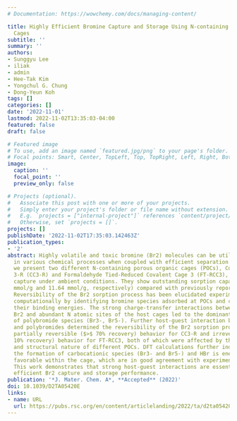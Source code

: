 ```yaml
---
# Documentation: https://wowchemy.com/docs/managing-content/

title: Highly Efficient Bromine Capture and Storage Using N-containing Porous Organic
  Cages
subtitle: ''
summary: ''
authors:
- Sunggyu Lee
- iliak
- admin
- Hee-Tak Kim
- Yongchul G. Chung
- Dong-Yeun Koh
tags: []
categories: []
date: '2022-11-01'
lastmod: 2022-11-02T13:35:03-04:00
featured: false
draft: false

# Featured image
# To use, add an image named `featured.jpg/png` to your page's folder.
# Focal points: Smart, Center, TopLeft, Top, TopRight, Left, Right, BottomLeft, Bottom, BottomRight.
image:
  caption: ''
  focal_point: ''
  preview_only: false

# Projects (optional).
#   Associate this post with one or more of your projects.
#   Simply enter your project's folder or file name without extension.
#   E.g. `projects = ["internal-project"]` references `content/project/deep-learning/index.md`.
#   Otherwise, set `projects = []`.
projects: []
publishDate: '2022-11-02T17:35:03.142463Z'
publication_types:
- '2'
abstract: Highly volatile and toxic bromine (Br2) molecules can be utilized safely
  in various chemical processes when coupled with efficient separation systems. Herein,
  we present two different N-containing porous organic cages (POCs), Covalent Cage
  3-R (CC3-R) and Formaldehyde Tied-Reduced Covalent Cage 3 (FT-RCC3), for vapor Br2
  capture under ambient conditions. They show outstanding sorption capacities (11.02
  mmol/g and 11.64 mmol/g, respectively) compared with previously reported adsorbents.
  Reversibility of the Br2 sorption process has been elucidated experimentally and
  computationally by identifying bromine species adsorbed at POCs and calculating
  their binding energies. The strong charge-transfer interactions between adsorbed
  Br2 and abundant N atomic sites of the host cages led to the dominant formation
  of polybromide species (Br3-, Br5-). Further host-guest interaction between POCs
  and polybromides determined the reversibility of the Br2 sorption process—showing
  partially reversible ($>$ 70% recovery) behavior for CC3-R and irreversible ($<$
  10% recovery) behavior for FT-RCC3, both of which were affected by the chemical
  and structural nature of different POCs. DFT calculations further indicate that
  the formation of carbocationic species (Br3- and Br5-) and HBr is energetically
  favorable within the cage, which are in good agreement with experimental results.
  This work demonstrates that strong host-guest interactions are essential for highly
  efficient Br2 capture and storage performance.
publication: '*J. Mater. Chem. A*, **Accepted** (2022)'
doi: 10.1039/D2TA05420E
links:
- name: URL
  url: https://pubs.rsc.org/en/content/articlelanding/2022/ta/d2ta05420e
---
```

